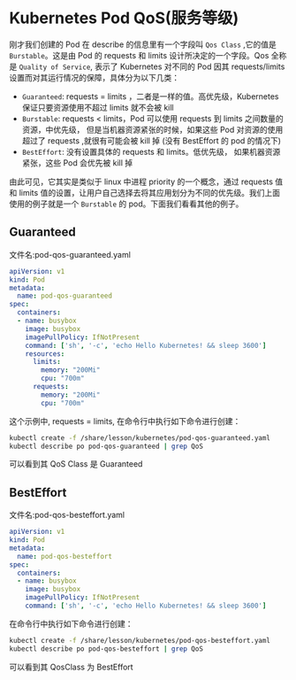 # Kubernetes Pod QoS(服务等级)

刚才我们创建的 Pod 在 describe 的信息里有一个字段叫 `Qos Class` ,它的值是 `Burstable`。这是由 Pod 的 requests 和 limits 设计所决定的一个字段。Qos 全称是 `Quality of Service`, 表示了 Kubernetes 对不同的 Pod 因其 requests/limits 设置而对其运行情况的保障，具体分为以下几类：

- `Guaranteed`: requests = limits ，二者是一样的值。高优先级，Kubernetes 保证只要资源使用不超过 limits 就不会被 kill
- `Burstable`: requests < limits，Pod 可以使用 requests 到 limits 之间数量的资源，中优先级， 但是当机器资源紧张的时候，如果这些 Pod 对资源的使用超过了 requests ,就很有可能会被 kill 掉 (没有 BestEffort 的 pod 的情况下)
- `BestEffort`: 没有设置具体的 requests 和 limits。低优先级， 如果机器资源紧张，这些 Pod 会优先被 kill 掉

由此可见，它其实是类似于 linux 中进程 priority 的一个概念，通过 requests 值和 limits 值的设置，让用户自己选择去将其应用划分为不同的优先级。我们上面使用的例子就是一个 `Burstable` 的 pod。下面我们看看其他的例子。

## Guaranteed

文件名:pod-qos-guaranteed.yaml

```yaml
apiVersion: v1
kind: Pod
metadata:
  name: pod-qos-guaranteed
spec:
  containers:
  - name: busybox
    image: busybox
    imagePullPolicy: IfNotPresent
    command: ['sh', '-c', 'echo Hello Kubernetes! && sleep 3600']
    resources:
      limits:
        memory: "200Mi"
        cpu: "700m"
      requests:
        memory: "200Mi"
        cpu: "700m"
```

这个示例中, requests = limits, 在命令行中执行如下命令进行创建：

```bash
kubectl create -f /share/lesson/kubernetes/pod-qos-guaranteed.yaml
kubectl describe po pod-qos-guaranteed | grep QoS
```

可以看到其 QoS Class 是 Guaranteed

## BestEffort

文件名:pod-qos-besteffort.yaml

```yaml
apiVersion: v1
kind: Pod
metadata:
  name: pod-qos-besteffort
spec:
  containers:
  - name: busybox
    image: busybox
    imagePullPolicy: IfNotPresent
    command: ['sh', '-c', 'echo Hello Kubernetes! && sleep 3600']
```

在命令行中执行如下命令进行创建：

```bash
kubectl create -f /share/lesson/kubernetes/pod-qos-besteffort.yaml
kubectl describe po pod-qos-besteffort | grep QoS
```

可以看到其 QosClass 为 BestEffort
